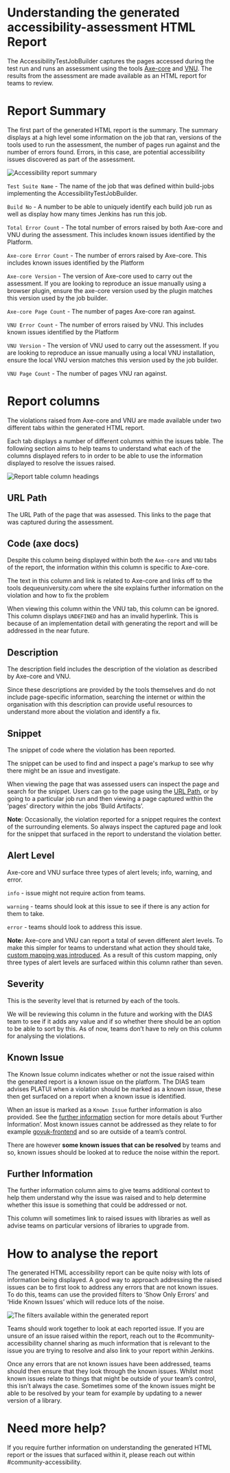 # Understanding the generated accessibility-assessment HTML Report
The AccessibilityTestJobBuilder captures the pages accessed during the test run and runs an assessment using the tools [Axe-core](https://github.com/dequelabs/axe-core) and [VNU](https://www.npmjs.com/package/vnu-jar). The results from the assessment are made available as an HTML report for teams to review.

# Report Summary
The first part of the generated HTML report is the summary. The summary displays at a high level some information on the job that ran, versions of the tools used to run the assessment, the number of pages run against and the number of errors found. Errors, in this case, are potential accessibility issues discovered as part of the assessment.

![Accessibility report summary](report-summary.png)

`Test Suite Name` - The name of the job that was defined within build-jobs implementing the AccessibilityTestJobBuilder.

`Build No` - A number to be able to uniquely identify each build job run as well as display how many times Jenkins has run this job.

`Total Error Count` - The total number of errors raised by both Axe-core and VNU during the assessment. This includes known issues identified by the Platform.

`Axe-core Error Count` - The number of errors raised by Axe-core. This includes known issues identified by the Platform

`Axe-core Version` - The version of Axe-core used to carry out the assessment. If you are looking to reproduce an issue manually using a browser plugin, ensure the axe-core version used by the plugin matches this version used by the job builder.

`Axe-core Page Count` - The number of pages Axe-core ran against.

`VNU Error Count` - The number of errors raised by VNU. This includes known issues identified by the Platform

`VNU Version` - The version of VNU used to carry out the assessment. If you are looking to reproduce an issue manually using a local VNU installation, ensure the local VNU version matches this version used by the job builder.

`VNU Page Count` - The number of pages VNU ran against.

# Report columns
The violations raised from Axe-core and VNU are made available under two different tabs within the generated HTML report.

Each tab displays a number of different columns within the issues table. The following section aims to help teams to understand what each of the columns displayed refers to in order to be able to use the information displayed to resolve the issues raised.

![Report table column headings](report-table-columns.png)

## URL Path
The URL Path of the page that was assessed. This links to the page that was captured during the assessment.

## Code (axe docs)
Despite this column being displayed within both the `Axe-core` and `VNU` tabs of the report, the information within this column is specific to Axe-core.

The text in this column and link is related to Axe-core and links off to the tools dequeuniversity.com where the site explains further information on the violation and how to fix the problem

When viewing this column within the VNU tab, this column can be ignored. This column displays `UNDEFINED` and has an invalid hyperlink. This is because of an implementation detail with generating the report and will be addressed in the near future.

## Description
The description field includes the description of the violation as described by Axe-core and VNU.

Since these descriptions are provided by the tools themselves and do not include page-specific information, searching the internet or within the organisation with this description can provide useful resources to understand more about the violation and identify a fix.

## Snippet
The snippet of code where the violation has been reported.

The snippet can be used to find and inspect a page's markup to see why there might be an issue and investigate.

When viewing the page that was assessed users can inspect the page and search for the snippet. Users can go to the page using the [URL Path](#URL-Path), or by going to a particular job run and then viewing a page captured within the ‘pages’ directory within the jobs ‘Build Artifacts’.

**Note**: Occasionally, the violation reported for a snippet requires the context of the surrounding elements. So always inspect the captured page and look for the snippet that surfaced in the report to understand the violation better.

## Alert Level
Axe-core and VNU surface three types of alert levels; info, warning, and error.

`info` - issue might not require action from teams.

`warning` - teams should look at this issue to see if there is any action for them to take.

`error` - teams should look to address this issue.

**Note:** Axe-core and VNU can report a total of seven different alert levels. To make this simpler for teams to understand what action they should take, [custom mapping was introduced](https://github.com/hmrc/page-accessibility-check/blob/main/src/main/scala/uk/gov/hmrc/a11y/tools/AlertLevel.scala#L10-L18). As a result of this custom mapping, only three types of alert levels are surfaced within this column rather than seven.

## Severity
This is the severity level that is returned by each of the tools.

We will be reviewing this column in the future and working with the DIAS team to see if it adds any value and if so whether there should be an option to be able to sort by this. As of now, teams don’t have to rely on this column for analysing the violations.

## Known Issue
The Known Issue column indicates whether or not the issue raised within the generated report is a known issue on the platform. The DIAS team advises PLATUI when a violation should be marked as a known issue, these then get surfaced on a report when a known issue is identified.

When an issue is marked as a `Known Issue` further information is also provided. See the [further information](#Further-Information) section for more details about ‘Further Information’. Most known issues cannot be addressed as they relate to for example [govuk-frontend](https://github.com/hmrc/page-accessibility-check/blob/main/src/main/resources/application.conf#L86-L94) and so are outside of a team’s control.

There are however **some known issues that can be resolved** by teams and so, known issues should be looked at to reduce the noise within the report.

## Further Information
The further information column aims to give teams additional context to help them understand why the issue was raised and to help determine whether this issue is something that could be addressed or not.

This column will sometimes link to raised issues with libraries as well as advise teams on particular versions of libraries to upgrade from.

# How to analyse the report
The generated HTML accessibility report can be quite noisy with lots of information being displayed. A good way to approach addressing the raised issues can be to first look to address any errors that are not known issues. To do this, teams can use the provided filters to ‘Show Only Errors’ and ‘Hide Known Issues’ which will reduce lots of the noise.

![The filters available within the generated report](report-filters-available.png)

Teams should work together to look at each reported issue. If you are unsure of an issue raised within the report, reach out to the #community-accessibility channel sharing as much information that is relevant to the issue you are trying to resolve and also link to your report within Jenkins.

Once any errors that are not known issues have been addressed, teams should then ensure that they look through the known issues. Whilst most known issues relate to things that might be outside of your team’s control, this isn’t always the case. Sometimes some of the known issues might be able to be resolved by your team for example by updating to a newer version of a library.

# Need more help?
If you require further information on understanding the generated HTML report or the issues that surfaced within it, please reach out within #community-accessibility.
